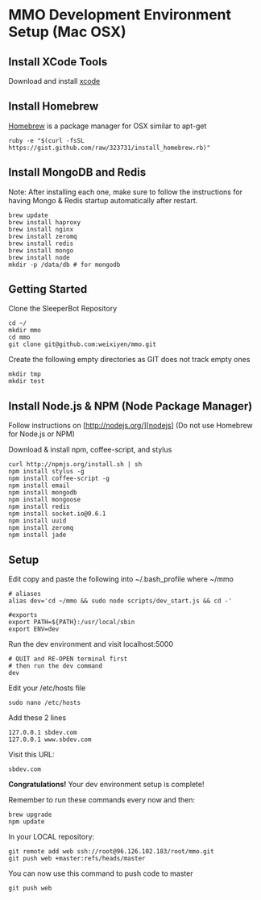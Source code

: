 MMO Development Environment Setup (Mac OSX)
==================================================

Install XCode Tools
--------------------------------------------------
Download and install [xcode][xcode]

Install Homebrew
--------------------------------------------------
[Homebrew][homebrew] is a package manager for OSX similar to apt-get

	ruby -e "$(curl -fsSL https://gist.github.com/raw/323731/install_homebrew.rb)"

Install MongoDB and Redis
--------------------------------------------------
Note: After installing each one, make sure to follow
the instructions for having Mongo & Redis startup
automatically after restart.
	
	brew update
	brew install haproxy
	brew install nginx
	brew install zeromq
	brew install redis
	brew install mongo
	brew install node
	mkdir -p /data/db # for mongodb

Getting Started
--------------------------------------------------

Clone the SleeperBot Repository

	cd ~/
	mkdir mmo
	cd mmo
	git clone git@github.com:weixiyen/mmo.git

Create the following empty directories as GIT does not track empty ones

	mkdir tmp
	mkdir test

Install Node.js & NPM (Node Package Manager)
--------------------------------------------------
Follow instructions on [http://nodejs.org/][nodejs] (Do not use Homebrew for Node.js or NPM)

Download & install npm, coffee-script, and stylus

	curl http://npmjs.org/install.sh | sh
	npm install stylus -g
	npm install coffee-script -g
	npm install email
	npm install mongodb
	npm install mongoose
	npm install redis
	npm install socket.io@0.6.1
	npm install uuid
	npm install zeromq
	npm install jade

Setup
--------------------------------------------------

Edit copy and paste the following into ~/.bash_profile where ~/mmo

	# aliases
	alias dev='cd ~/mmo && sudo node scripts/dev_start.js && cd -'
	
	#exports
	export PATH=${PATH}:/usr/local/sbin
	export ENV=dev

Run the dev environment and visit localhost:5000

	# QUIT and RE-OPEN terminal first
	# then run the dev command
	dev

Edit your /etc/hosts file

	sudo nano /etc/hosts

Add these 2 lines

	127.0.0.1 sbdev.com
	127.0.0.1 www.sbdev.com

Visit this URL:

	sbdev.com
	
**Congratulations!** Your dev environment setup is complete!

Remember to run these commands every now and then:
  
	brew upgrade
	npm update

In your LOCAL repository:

    git remote add web ssh://root@96.126.102.183/root/mmo.git
    git push web +master:refs/heads/master

You can now use this command to push code to master

    git push web

[xcode]:http://developer.apple.com/technologies/xcode.html
[homebrew]:https://github.com/mxcl/homebrew
[nodejs]:http://nodejs.org/